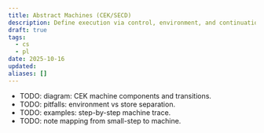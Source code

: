 ```yaml
---
title: Abstract Machines (CEK/SECD)
description: Define execution via control, environment, and continuation stacks.
draft: true
tags:
  - cs
  - pl
date: 2025-10-16
updated:
aliases: []
---
```

- TODO: diagram: CEK machine components and transitions.
- TODO: pitfalls: environment vs store separation.
- TODO: examples: step-by-step machine trace.
- TODO: note mapping from small-step to machine.

